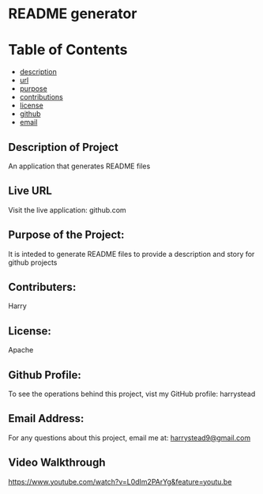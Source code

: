 # README generator

# Table of Contents

- [description](#description)
- [url](#url)
- [purpose](#purpose)
- [contributions](#contributions)
- [license](#license)
- [github](#github)
- [email](#email)

## Description of Project
An application that generates README files

## Live URL
Visit the live application:
github.com

## Purpose of the Project:
It is inteded to generate README files to provide a description and story for github projects

## Contributers:
Harry

## License:
Apache

## Github Profile:
To see the operations behind this project, vist my GitHub profile:
harrystead

## Email Address:
For any questions about this project, email me at:
harrystead9@gmail.com

## Video Walkthrough

https://www.youtube.com/watch?v=L0dIm2PArYg&feature=youtu.be
    
